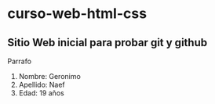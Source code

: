 # curso-web-html-css
## Sitio Web inicial para probar git y github


Parrafo

1. Nombre: Geronimo
2. Apellido: Naef
3. Edad: 19 años